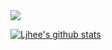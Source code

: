 <img src="https://capsule-render.vercel.app/api?type=waving&color=0:43cea2,100:185a9d&height=300&section=header&text=Ljhee's%20Github&fontSize=90" />

[![Ljhee's github stats](https://github-readme-stats.vercel.app/api?username=Ijhee&theme=tokyonight)](https://github.com/Ijhee/github-readme-stats)
